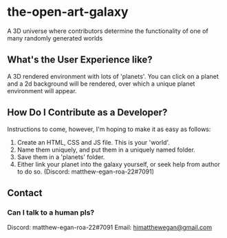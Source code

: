 # the-open-art-galaxy
A 3D universe where contributors determine the functionality of one of many randomly generated worlds

## What's the User Experience like?
A 3D rendered environment with lots of 'planets'. You can click on a planet and a 2d background will be rendered, over which a unique planet environment will appear.

## How Do I Contribute as a Developer?
Instructions to come, however, I'm hoping to make it as easy as follows:
1. Create an HTML, CSS and JS file. This is your 'world'.
2. Name them uniquely, and put them in a uniquely named folder.
3. Save them in a 'planets' folder.
4. Either link your planet into the galaxy yourself, or seek help from author to do so. (Discord: matthew-egan-roa-22#7091)

## Contact
### Can I talk to a human pls?
Discord: matthew-egan-roa-22#7091
Email: himatthewegan@gmail.com
